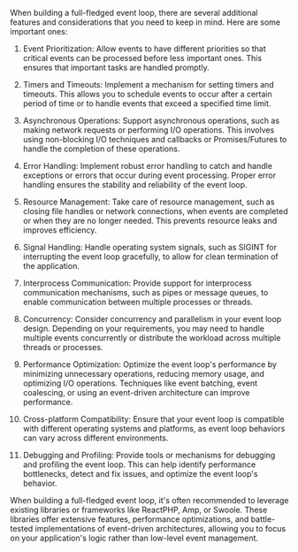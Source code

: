 When building a full-fledged event loop, there are several additional features and considerations that you need to keep in mind. Here are some important ones:

1. Event Prioritization: Allow events to have different priorities so that critical events can be processed before less important ones. This ensures that important tasks are handled promptly.

2. Timers and Timeouts: Implement a mechanism for setting timers and timeouts. This allows you to schedule events to occur after a certain period of time or to handle events that exceed a specified time limit.

3. Asynchronous Operations: Support asynchronous operations, such as making network requests or performing I/O operations. This involves using non-blocking I/O techniques and callbacks or Promises/Futures to handle the completion of these operations.

4. Error Handling: Implement robust error handling to catch and handle exceptions or errors that occur during event processing. Proper error handling ensures the stability and reliability of the event loop.

5. Resource Management: Take care of resource management, such as closing file handles or network connections, when events are completed or when they are no longer needed. This prevents resource leaks and improves efficiency.

6. Signal Handling: Handle operating system signals, such as SIGINT for interrupting the event loop gracefully, to allow for clean termination of the application.

7. Interprocess Communication: Provide support for interprocess communication mechanisms, such as pipes or message queues, to enable communication between multiple processes or threads.

8. Concurrency: Consider concurrency and parallelism in your event loop design. Depending on your requirements, you may need to handle multiple events concurrently or distribute the workload across multiple threads or processes.

9. Performance Optimization: Optimize the event loop's performance by minimizing unnecessary operations, reducing memory usage, and optimizing I/O operations. Techniques like event batching, event coalescing, or using an event-driven architecture can improve performance.

10. Cross-platform Compatibility: Ensure that your event loop is compatible with different operating systems and platforms, as event loop behaviors can vary across different environments.

11. Debugging and Profiling: Provide tools or mechanisms for debugging and profiling the event loop. This can help identify performance bottlenecks, detect and fix issues, and optimize the event loop's behavior.

When building a full-fledged event loop, it's often recommended to leverage existing libraries or frameworks like ReactPHP, Amp, or Swoole. These libraries offer extensive features, performance optimizations, and battle-tested implementations of event-driven architectures, allowing you to focus on your application's logic rather than low-level event management.